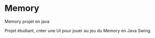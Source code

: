 # Memory
Memory projet en java


Projet étudiant, créer une UI pour jouer au jeu du Memory en Java Swing
